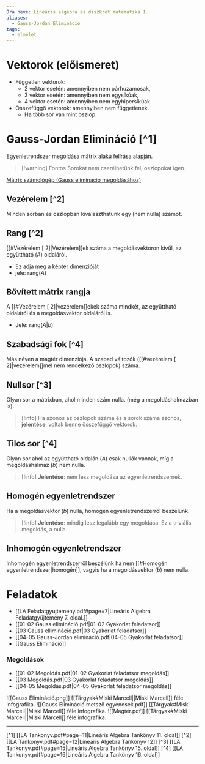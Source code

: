 ```yaml
---
Óra neve: Lineáris algebra és diszkrét matematika I.
aliases:
  - Gauss-Jordan Elimináció
tags:
  - elmélet
---
```

# Vektorok (előismeret)
- Független vektorok: 
	- 2 vektor esetén: amennyiben nem párhuzamosak,
	- 3 vektor esetén: amennyiben nem egysíkúak,
	- 4 vektor esetén: amennyiben nem egyhipersíkúak.
- Összefüggő vektorok: amennyiben nem függetlenek.
	- Ha több sor van mint oszlop.
# Gauss-Jordan Elimináció [^1]
Egyenletrendszer megoldása mátrix alakú felírása alapján.
> [!warning] Fontos
> Sorokat nem cserélhetünk fel, oszlopokat igen.

[Mátrix számológép (Gauss elimináció megoldásához)](https://matrixcalc.org/slu.html)
## Vezérelem [^2]
Minden sorban és oszlopban kiválaszthatunk egy (nem nulla) számot.
## Rang [^2]
[[#Vezérelem [ 2]|Vezérelem]]ek száma a megoldásvektoron kívűl, az együttható ($A$) oldaláról.
- Ez adja meg a képtér dimenzióját
- jele: $\text{rang}(A)$
## Bővített mátrix rangja
A [[#Vezérelem [ 2]|vezérelem]]ekek száma mindkét, az együttható oldaláról és a megoldásvektor oldaláról is.
- Jele: $\text{rang}(A|b)$
## Szabadsági fok [^4]
Más néven a magtér dimenziója. A szabad változók ([[#vezérelem [ 2]|vezérelem]]mel nem rendelkező oszlopok) száma.
## Nullsor [^3]
Olyan sor a mátrixban, ahol minden szám nulla. (még a megoldáshalmazban is).
> [!info]
> Ha azonos az oszlopok száma és a sorok száma azonos,
> **jelentése**: voltak benne összefüggő vektorok.
## Tilos sor [^4]
Olyan sor ahol az együttható oldalán ($A$) csak nullák vannak, míg a megoldáshalmaz ($b$) nem nulla.
> [!info]
> **Jelentése**: nem lesz megoldása az egyenletrendszernek.
## Homogén egyenletrendszer
Ha a megoldásvektor ($b$) nulla, homogén egyenletrendszerről beszélünk.
> [!info]
> **Jelentése**: mindig lesz legalább egy megoldása. Ez a triviális megoldás, a nulla.
## Inhomogén egyenletrendszer
Inhomogén egyenletrendszerről beszélünk ha nem [[#Homogén egyenletrendszer|homogén]], vagyis ha a megoldásvektor ($b$) nem nulla.
# Feladatok
- [[LA Feladatgyujtemeny.pdf#page=7|Lineáris Algebra Feladatgyűjtemény 7. oldal.]]
- [[01-02 Gauss elimináció.pdf|01-02 Gyakorlat feladatsor]]
- [[03 Gauss ellimináció.pdf|03 Gyakorlat feladatsor]]
- [[04-05 Gauss-Jordan elimináció.pdf|04-05 Gyakorlat feladatsor]]
- [[Gauss Elimináció]]
### Megoldások
- [[01-02 Megoldás.pdf|01-02 Gyakorlat feladatsor megoldás]]
- [[03 Megoldás.pdf|03 Gyakorlat feladatsor megoldás]]
- [[04-05 Megoldás.pdf|04-05 Gyakorlat feladatsor megoldás]]

![[Gauss Elimináció.png]]
[[Tárgyak#Miski Marcell||Miski Marcell]] féle infografika.
![[Gauss Elimináció metsző egyenesek.pdf]]
[[Tárgyak#Miski Marcell||Miski Marcell]] féle infografika.
![[Magtér.pdf]]
[[Tárgyak#Miski Marcell||Miski Marcell]] féle infografika.

---

[^1] [[LA Tankonyv.pdf#page=11|Lineáris Algebra Tankönyv 11. oldal]]
[^2] [[LA Tankonyv.pdf#page=12|Lineáris Algebra Tankönyv 12]]
[^3] [[LA Tankonyv.pdf#page=15|Lineáris Algebra Tankönyv 15. oldal]]
[^4] [[LA Tankonyv.pdf#page=16|Lineáris Algebra Tankönyv 16. oldal]]
